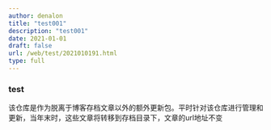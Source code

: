 ```yaml
---
author: denalon
title: "test001"
description: "test001"
date: 2021-01-01
draft: false
url: /web/test/2021010191.html
type: full
---
```


### test

该仓库是作为脱离于博客存档文章以外的额外更新包。平时针对该仓库进行管理和更新，当年末时，这些文章将转移到存档目录下，文章的url地址不变